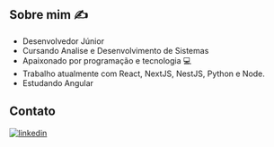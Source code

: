 ## Sobre mim ✍️
- Desenvolvedor Júnior
- Cursando Analise e Desenvolvimento de Sistemas
- Apaixonado por programação e tecnologia 💻
- Trabalho atualmente com React, NextJS, NestJS, Python e Node.
- Estudando Angular

## Contato
[![linkedin](https://img.shields.io/badge/LinkedIn-0077B5?style=for-the-badge&logo=linkedin&logoColor=white)](https://www.linkedin.com/in/andersoncavalcantedev)
